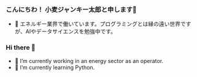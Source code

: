 ### こんにちわ！ 小麦ジャンキー太郎と申します👋
- 🔭 エネルギー業界で働いています。プログラミングとは縁の遠い世界ですが、AIやデータサイエンスを勉強中です。 

### Hi there 👋
- 🔭 I’m currently working in an energy sector as an operator. 
- 🌱 I’m currently learning Python. 

<!--
**udonbaka/udonbaka** is a ✨ _special_ ✨ repository because its `README.md` (this file) appears on your GitHub profile.

Here are some ideas to get you started:

- 🔭 I’m currently working on ...
- 🌱 I’m currently learning ...
- 👯 I’m looking to collaborate on ...
- 🤔 I’m looking for help with ...
- 💬 Ask me about ...
- 📫 How to reach me: ...
- 😄 Pronouns: ...
- ⚡ Fun fact: ...
-->
